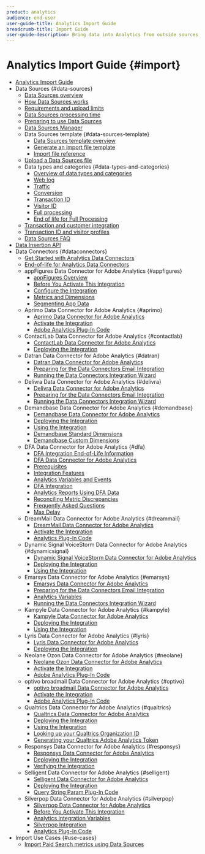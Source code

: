 ```yaml
---
product: analytics
audience: end-user
user-guide-title: Analytics Import Guide
breadcrumb-title: Import Guide
user-guide-description: Bring data into Analytics from outside sources, either in bulk or real-time. 
---
```


# Analytics Import Guide {#import}

+ [Analytics Import Guide](home.md)
+ Data Sources {#data-sources}
  + [Data Sources overview](c-data-sources/datasrc-home.md)
  + [How Data Sources works](c-data-sources/datasrc-how-data-sources-works.md)
  + [Requirements and upload limits](c-data-sources/datasrc-requirements.md)
  + [Data Sources processing time](c-data-sources/datasrc-processing-time.md)
  + [Preparing to use Data Sources](c-data-sources/datasrc-preparing.md)
  + [Data Sources Manager](c-data-sources/datasrc-manager.md)
  + Data Sources template {#data-sources-template}
    + [Data Sources template overview](c-data-sources/datasrc-template/datasrc-template-file.md)
    + [Generate an import file template](c-data-sources/datasrc-template/t-datasrc-creating-data-sources-file.md)
    + [Import file reference](c-data-sources/datasrc-template/datasrc-import-file-reference.md)
  + [Upload a Data Sources file](c-data-sources/t-datasrc-uploading-data.md)
  + Data types and categories {#data-types-and-categories}
    + [Overview of data types and categories](c-data-sources/c-datasrc-types/datasrc-categories.md)
    + [Web log](c-data-sources/c-datasrc-types/datasrc-web-log.md)
    + [Traffic](c-data-sources/c-datasrc-types/datasrc-traffic.md)
    + [Conversion](c-data-sources/c-datasrc-types/datasrc-conversion.md)
    + [Transaction ID](c-data-sources/c-datasrc-types/datasrc-transactionid.md)
    + [Visitor ID](c-data-sources/c-datasrc-types/datasrc-visitorid.md)
    + [Full processing](c-data-sources/c-datasrc-types/datasrc-full-processing.md)
    + [End of life for Full Processing](c-data-sources/c-datasrc-types/datasrc-fullproc-eol.md)
  + [Transaction and customer integration](c-data-sources/datasrc-integrating-offline-data.md)
  + [Transaction ID and visitor profiles](c-data-sources/datasrc-tid-visitor-profile.md)
  + [Data Sources FAQ](c-data-sources/datasrc-faq.md)
+ [Data Insertion API](c-data-insertion-api/c-data-insertion-api.md)
+ Data Connectors {#dataconnectors}
  + [Get Started with Analytics Data Connectors](data-connectors/getting-started-data-connectors.md)
  + [End-of-life for Analytics Data Connectors](data-connectors/data-connectors-eol.md)
  + appFigures Data Connector for Adobe Analytics {#appfigures}
    + [appFigures Overview](data-connectors/appfigures-overview/appfigures-overview.md)
    + [Before You Activate This Integration](data-connectors/appfigures-overview/appfigures-before-activation.md)
    + [Configure the Integration](data-connectors/appfigures-overview/t-appfigures-integration.md)
    + [Metrics and Dimensions](data-connectors/appfigures-overview/appfigures-metrics.md)
    + [Segmenting App Data](data-connectors/appfigures-overview/appfigures-segment-filter.md)
  + Aprimo Data Connector for Adobe Analytics {#aprimo}
    + [Aprimo Data Connector for Adobe Analytics](data-connectors/aprimo-overview/aprimo-overview.md)
    + [Activate the Integration](data-connectors/aprimo-overview/t-aprimo-activate.md)
    + [Adobe Analytics Plug-In Code](data-connectors/aprimo-overview/aprimo-sitecatalyst-code.md)
  + ContactLab Data Connector for Adobe Analytics {#contactlab}
    + [ContactLab Data Connector for Adobe Analytics](data-connectors/c-contactlab-data-connector-for-adobe-analytics/c-contactlab-data-connector-for-adobe-analytics.md)
    + [Deploying the Integration](data-connectors/c-contactlab-data-connector-for-adobe-analytics/contactlab-deploying-the-integration.md)
  + Datran Data Connector for Adobe Analytics {#datran}
    + [Datran Data Connector for Adobe Analytics](data-connectors/datran-integration-overview/datran-integration-overview.md)
    + [Preparing for the Data Connectors Email Integration](data-connectors/datran-integration-overview/datran-configuring-integration.md)
    + [Running the Data Connectors Integration Wizard](data-connectors/datran-integration-overview/t-datran-wizard.md)
  + Delivra Data Connector for Adobe Analytics {#delivra}
    + [Delivra Data Connector for Adobe Analytics](data-connectors/delivra-integration-overview/delivra-integration-overview.md)
    + [Preparing for the Data Connectors Email Integration](data-connectors/delivra-integration-overview/delivra-configuring-the-genesis-delivra-integration.md)
    + [Running the Data Connectors Integration Wizard](data-connectors/delivra-integration-overview/t-delivra-running-the-genesis-integration-wizard.md)
  + Demandbase Data Connector for Adobe Analytics {#demandbase}
    + [Demandbase Data Connector for Adobe Analytics](data-connectors/demandbase-home/demandbase-home.md)
    + [Deploying the Integration](data-connectors/demandbase-home/demandbase-deploying.md)
    + [Using the Integration](data-connectors/demandbase-home/demandbase-using-integration.md)
    + [Demandbase Standard Dimensions](data-connectors/demandbase-home/demandbase-standard-dimensions.md)
    + [Demandbase Custom Dimensions](data-connectors/demandbase-home/demandbase-custom-dimensions.md)
  + DFA Data Connector for Adobe Analytics {#dfa}
    + [DFA Integration End-of-Life Information](data-connectors/dfa-data-connector-analytics/dfa-eol.md)
    + [DFA Data Connector for Adobe Analytics](data-connectors/dfa-data-connector-analytics/dfa-data-connector-analytics.md)
    + [Prerequisites](data-connectors/dfa-data-connector-analytics/dfa-prerequisites.md)
    + [Integration Features](data-connectors/dfa-data-connector-analytics/dfa-integration-features.md)
    + [Analytics Variables and Events](data-connectors/dfa-data-connector-analytics/dfa-analytics-variables-and-events.md)
    + [DFA Integration](data-connectors/dfa-data-connector-analytics/dfa-integration.md)
    + [Analytics Reports Using DFA Data](data-connectors/dfa-data-connector-analytics/dfa-analytics-reports.md)
    + [Reconciling Metric Discrepancies](data-connectors/dfa-data-connector-analytics/dfa-reconciling-metric-discrepancies.md)
    + [Frequently Asked Questions](data-connectors/dfa-data-connector-analytics/dfa-faq.md)
    + [Max Delay](data-connectors/dfa-data-connector-analytics/maxdelay.md)
  + DreamMail Data Connector for Adobe Analytics {#dreammail}
    + [DreamMail Data Connector for Adobe Analytics](data-connectors/dreammail-overview/dreammail-overview.md)
    + [Activate the Integration](data-connectors/dreammail-overview/t-dreammail-activate.md)
    + [Analytics Plug-In Code](data-connectors/dreammail-overview/dreammail-analytics-code.md)
  + Dynamic Signal VoiceStorm Data Connector for Adobe Analytics {#dynamicsignal}
    + [Dynamic Signal VoiceStorm Data Connector for Adobe Analytics](data-connectors/dynamic-signal-for-analytics/dynamic-signal-for-analytics.md)
    + [Deploying the Integration](data-connectors/dynamic-signal-for-analytics/dynamic-signal-deploy-integration.md)
    + [Using the Integration](data-connectors/dynamic-signal-for-analytics/dynamic-signal-use-integration.md)
  + Emarsys Data Connector for Adobe Analytics {#emarsys}
    + [Emarsys Data Connector for Adobe Analytics](data-connectors/emarsys-overview/emarsys-overview.md)
    + [Preparing for the Data Connectors Email Integration](data-connectors/emarsys-overview/emarsys-configure-integration.md)
    + [Analytics Variables](data-connectors/emarsys-overview/emarsys-variables.md)
    + [Running the Data Connectors Integration Wizard](data-connectors/emarsys-overview/emarsys-wizard.md)
  + Kampyle Data Connector for Adobe Analytics {#kampyle}
    + [Kampyle Data Connector for Adobe Analytics](data-connectors/kampyle-home/kampyle-home.md)
    + [Deploying the Integration](data-connectors/kampyle-home/kampyle-deploy.md)
    + [Using the Integration](data-connectors/kampyle-home/kampyle-integration.md)
  + Lyris Data Connector for Adobe Analytics {#lyris}
    + [Lyris Data Connector for Adobe Analytics](data-connectors/lyris-overview/lyris-overview.md)
    + [Deploying the Integration](data-connectors/lyris-overview/lyris-deploy-integration.md)
  + Neolane Ozon Data Connector for Adobe Analytics {#neolane}
    + [Neolane Ozon Data Connector for Adobe Analytics](data-connectors/neolane-overview/neolane-overview.md)
    + [Activate the Integration](data-connectors/neolane-overview/neolane-activate.md)
    + [Adobe Analytics Plug-In Code](data-connectors/neolane-overview/neolane-plugin-code.md)
  + optivo broadmail Data Connector for Adobe Analytics {#optivo}
    + [optivo broadmail Data Connector for Adobe Analytics](data-connectors/optivo-overview/optivo-overview.md)
    + [Activate the Integration](data-connectors/optivo-overview/optivo-activate.md)
    + [Adobe Analytics Plug-In Code](data-connectors/optivo-overview/optivo-plugin-code.md)
  + Qualtrics Data Connector for Adobe Analytics {#qualtrics}
    + [Qualtrics Data Connector for Adobe Analytics](data-connectors/qualtrics-overview/qualtrics-overview.md)
    + [Deploying the Integration](data-connectors/qualtrics-overview/qualtrics-deploying.md)
    + [Using the Integration](data-connectors/qualtrics-overview/qualtrics-integration.md)
    + [Looking up your Qualtrics Organization ID](data-connectors/qualtrics-overview/qualtrics-org-id.md)
    + [Generating your Qualtrics Adobe Analytics Token](data-connectors/qualtrics-overview/qualtrics-token.md)
  + Responsys Data Connector for Adobe Analytics {#responsys}
    + [Responsys Data Connector for Adobe Analytics](data-connectors/responsys-home/responsys-home.md)
    + [Deploying the Integration](data-connectors/responsys-home/responsys-deploy/responsys-deploy.md)
    + [Verifying the Integration](data-connectors/responsys-home/responsys-verify.md)
  + Selligent Data Connector for Adobe Analytics {#selligent}
    + [Selligent Data Connector for Adobe Analytics](data-connectors/selligent-overview/selligent-overview.md)
    + [Deploying the Integration](data-connectors/selligent-overview/selligent-deploy-integration.md)
    + [Query String Param Plug-In Code](data-connectors/selligent-overview/selligent-plugin-code.md)
  + Silverpop Data Connector for Adobe Analytics {#silverpop}
    + [Silverpop Data Connector for Adobe Analytics](data-connectors/silverpop-overview/silverpop-overview.md)
    + [Before You Activate This Integration](data-connectors/silverpop-overview/silverpop-before-activation/silverpop-before-activation.md)
    + [Analytics Integration Variables](data-connectors/silverpop-overview/silverpop-variables.md)
    + [Silverpop Integration](data-connectors/silverpop-overview/silverpop-wizard.md)
    + [Analytics Plug-In Code](data-connectors/silverpop-overview/silverpop-analytics-code.md)
+ Import Use Cases {#use-cases}
  + [Import Paid Search metrics using Data Sources](use-cases/paid-search-metrics.md)
